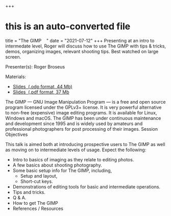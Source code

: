 +++
# this is an auto-converted file
title = "The GIMP    "
date = "2021-07-12"
+++
Presenting at an intro to intermedate level, Roger will discuss how to use The GIMP with tips & tricks, demos, organizing images, relevant shooting tips. Best watched on large screen.

Presenter(s): Roger Broseus

Materials:
* [Slides  (.odp format, 44 Mb)](/presentation_materials/The_GIMP____--2021-07-12/gimp.odp)
* [Slides  (.pdf format, 37 Mb](/presentation_materials/The_GIMP____--2021-07-12/gimp.pdf)

The GIMP — GNU Image Manipulation Program — is a free and open source program licensed under the GPLv3+ license. It is very powerful alternative to non-free (expensive) image editing programs. It is available for Linux, Windows and macOS. The GIMP has been under continuous maintenance and development since 1995 and is widely used by amateurs and professional photographers for post processing of their images.
Session Objectives

This talk is aimed both at introducing prospective users to The GIMP as well as moving on to intermediate levels of usage. Expect the following:

* Intro to basics of imaging as they relate to editing photos.
* A few basics about shooting photography.
* Some basic setup info for The GIMP, including,
  * Setup and layout,
  * Short-cut keys.
* Demonstrations of editing tools for basic and intermediate operations.
* Tips and tricks.
* Q & A.
* How to get The GIMP
* References / Resources
